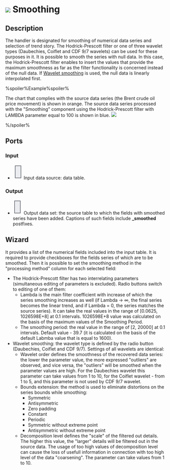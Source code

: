 # ![ ](../../images/icons/components/smoothing_default.svg) Smoothing

## Description

The handler is designated for smoothing of numerical data series and selection of trend story. The Hodrick-Prescott filter or one of three wavelet types (Daubechies, Coiflet and CDF 9/7 wavelets) can be used for these purposes in it. It is possible to smooth the series with null data. In this case, the Hodrick-Prescott filter enables to insert the values that provide the maximum smoothness as far as the filter functionality is concerned instead of the null data. If [Wavelet smoothing](https://wiki.loginom.ru/articles/wavelet-transform.html) is used, the null data is linearly interpolated first.

%spoiler%Example%spoiler%

The chart that complies with the source data series (the Brent crude oil price movement) is shown in orange. The source data series processed with the "Smoothing" component using the Hodrick-Prescott filter with LAMBDA parameter equal to 100 is shown in blue. ![ ](./smoothing1.svg)

%/spoiler%

## Ports

### Input

* ![ ](../../images/icons/app/node/ports/inputs/table_inactive.svg) Input data source: data table.

### Output

* ![ ](../../images/icons/app/node/ports/outputs/table_inactive.svg) Output data set: the source table to which the fields with smoothed series have been added. Captions of such fields include **_smoothed** postfixes.

## Wizard

It provides a list of the numerical fields included into the input table. It is required to provide checkboxes for the fields series of which are to be smoothed. Then it is possible to set the smoothing method in the "processing method" column for each selected field:

* The Hodrick-Prescott filter has two interrelating parameters (simultaneous editing of parameters is excluded). Radio buttons switch to editing of one of them:
   * Lambda is the main filter coefficient with increase of which the series smoothing increases as well (if Lambda → ∞, the final series becomes the linear trend, and if Lambda = 0, the series matches the source series). It can take the real values in the range of [0.0625, 1026598E+8] at 0.1 intervals. 1026598E+8 value was calculated on the basis of the maximum values of the Smoothing Period.
   * The smoothing period: the real value in the range of [2, 20000] at 0.1 intervals. Default value - 39.7 (it is calculated on the basis of the default Labmba value that is equal to 1600).
* Wavelet smoothing: the wavelet type is defined by the radio button (Daubechies, Coiflet and CDF 9/7). Settings of all wavelets are identical:
   * Wavelet order defines the smoothness of the recovered data series: the lower the parameter value, the more expressed "outliers" are observed, and vice versa, the "outliers" will be smoothed when the parameter values are high. For the Daubechies wavelet this parameter can take values from 1 to 10, for the Coiflet wavelet - from 1 to 5, and this parameter is not used by CDF 9/7 wavelet.
   * Bounds extension: the method is used to eliminate distortions on the series bounds while smoothing:
      * Symmetric
      * Antisymmetric
      * Zero padding
      * Constant
      * Periodic
      * Symmetric without extreme point
      * Antisymmetric without extreme point
   * Decomposition level defines the "scale" of the filtered out details. The higher this value, the "larger" details will be filtered out in the source data. The usage of too high values of decomposition level can cause the loss of usefull information in connection with too high level of the data "coarsening". The parameter can take values from 1 to 10.
